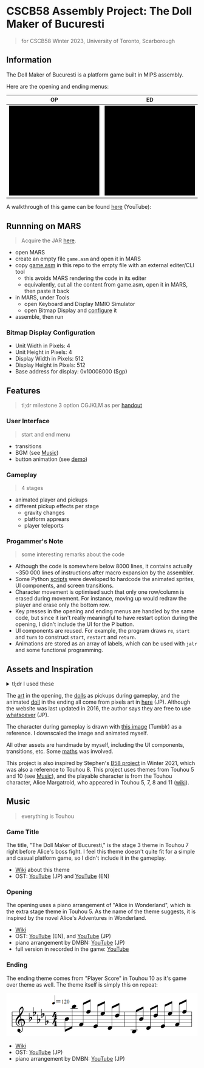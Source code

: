 #  CSCB58 Assembly Project: The Doll Maker of Bucuresti
> for CSCB58 Winter 2023, University of Toronto, Scarborough

## Information

The Doll Maker of Bucuresti is a platform game built in MIPS assembly.

Here are the opening and ending menus:

| OP | ED |
|:-:|:-:|
|![](./docs/op.gif)|![](./docs/ed.gif)|

A walkthrough of this game can be found [here](https://youtu.be/EOQPEltkxjo) (YouTube):

## Runnning on MARS
> Acquire the JAR [here](https://courses.missouristate.edu/KenVollmar/MARS/download.htm).

- open MARS
- create an empty file `game.asm` and open it in MARS
- copy [game.asm](./game.asm) in this repo to the empty file with an external editer/CLI tool
  - this avoids MARS rendering the code in its editer
  - equivalently, cut all the content from game.asm, open it in MARS, then paste it back
- in MARS, under Tools
  - open Keyboard and Display MMIO Simulator
  - open Bitmap Display and [configure](#bitmap-display-configuration) it
- assemble, then run

### Bitmap Display Configuration

- Unit Width in Pixels: 4
- Unit Height in Pixels: 4
- Display Width in Pixels: 512
- Display Height in Pixels: 512
- Base address for display: 0x10008000 ($gp)

## Features

> tl;dr milestone 3 option CGJKLM as per [handout](./handout.pdf)

### User Interface
> start and end menu

- transitions
- BGM (see [Music](#music))
- button animation (see [demo](#demostration))

### Gameplay
> 4 stages

- animated player and pickups
- different pickup effects per stage
  - gravity changes
  - platform apprears
  - player teleports

### Progammer's Note
> some interesting remarks about the code

- Although the code is somewhere below 8000 lines, it contains actually ~350 000 lines of instructions after macro expansion by the assembler.
- Some Python [scripts](./scripts/) were developed to hardcode the animated sprites, UI components, and screen transitions.
- Character movement is optimised such that only one row/column is erased during movement. For instance, moving up would redraw the player and erase only the bottom row.
- Key presses in the opening and ending menus are handled by the same code, but since it isn't really meaningful to have restart option during the opening, I didn't include the UI for the P button.
- UI components are reused. For example, the program draws `re`, `start` and `turn` to construct `start`, `restart` and `return`.
- Animations are stored as an array of labels, which can be used with `jalr` and some functional programming.

## Assets and Inspiration

<details><summary>tl;dr I used these</summary>

![](./docs/alice.gif)
![](./docs/doll-01.gif)
![](./docs/doll-02.gif)
![](./docs/doll-03.gif)

(first character on the second row)

![](./docs/characters.jpg)

</details>

The [art](./assets/alice.png) in the opening, the [dolls](./assets/pickups/) as pickups during gameplay, and the animated [doll](./assets/postgame/) in the ending all come from pixels art in [here](http://forest.her.jp/moricchi/dot.htm) (JP). Although the website was last updated in 2016, the author says they are free to use [whatsoever](http://forest.her.jp/cgi-bin/imagedot/dat/skin/pi03f_blue/index.html) (JP).

The character during gameplay is drawn with [this image](https://mi-keito.tumblr.com/image/166035811580) (Tumblr) as a reference. I downscaled the image and animated myself.

All other assets are handmade by myself, including the UI components, transitions, etc. Some [maths](./docs/math.md) was involved.

This project is also inspired by Stephen's [B58 project](https://github.com/Epicsteve2/CSCB58_Project) in Winter 2021, which was also a reference to Touhou 8. This project uses themes from Touhou 5 and 10 (see [Music](#mulic)), and the playable character is from the Touhou character, Alice Margatroid, who appeared in Touhou 5, 7, 8 and 11 ([wiki](https://en.touhouwiki.net/wiki/Alice_Margatroid)).


## Music
> everything is Touhou

### Game Title

The title, "The Doll Maker of Bucuresti," is the stage 3 theme in Touhou 7 right before Alice's boss fight. I feel this theme doesn't quite fit for a simple and casual platform game, so I didn't include it in the gameplay.

- [Wiki](https://en.touhouwiki.net/wiki/Perfect_Cherry_Blossom/Music#Stage_3_theme) about this theme
- OST: [YouTube](https://youtu.be/XzNO7Z9sjsI) (JP) and [YouTube](https://youtu.be/NVhtS5cjAv0) (EN)

### Opening

The opening uses a piano arrangement of "Alice in Wonderland", which is the extra stage theme in Touhou 5. As the name of the theme suggests, it is inspired by the novel Alice's Adventures in Wonderland.

- [Wiki](https://en.touhouwiki.net/wiki/Mystic_Square/Music#Extra_Stage_theme)
- OST: [YouTube](https://youtu.be/n0jbvJjTXPw) (EN), and [YouTube](https://youtu.be/UkK2Dg8kB1I) (JP)
- piano arrangement by DMBN: [YouTube](https://youtu.be/ib3RR_QpFzo) (JP)
- full version in recorded in the game: [YouTube](https://youtu.be/iSI5jA82-i8)

### Ending

The ending theme comes from "Player Score" in Touhou 10 as it's game over theme as well. The theme itself is simply this on repeat:

![](./docs/player_score.png)

- [Wiki](https://en.touhouwiki.net/wiki/Mountain_of_Faith/Music#Score_theme)
- OST: [YouTube](https://youtu.be/hnF2T47_iW0) (JP)
- piano arrangement by DMBN: [YouTube](https://youtu.be/pbjyyJdeyS8) (JP)